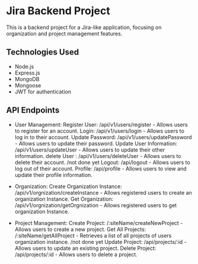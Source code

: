 # Jira Backend Project

This is a backend project for a Jira-like application, focusing on organization and project management features.

## Technologies Used

- Node.js
- Express.js
- MongoDB
- Mongoose
- JWT for authentication

## API Endpoints

- User Management:
Register User: /api/v1/users/register - Allows users to register for an account.
Login: /api/v1/users/login - Allows users to log in to their account.
Update Password: /api/v1/users/updatePassword - Allows users to update their password.
Update User Information: /api/v1/users/updateUser - Allows users to update their other information.
delete User : /api/v1/users/deleteUser - Allows users to delete their account.
/not done yet
Logout: /api/logout - Allows users to log out of their account.
Profile: /api/profile - Allows users to view and update their profile information.

- Organization:
Create Organization Instance: /api/v1/orgnization/createInstance - Allows registered users to create an organization Instance.
Get Organization: /api/v1/orgnization/getOrgnization - Allows registered users to get organization Instance.

- Project Management:
Create Project: /:siteName/createNewProject - Allows users to create a new project.
Get All Projects: /:siteName/getAllProject - Retrieves a list of all projects of users organization instance.
/not done yet
Update Project: /api/projects/:id - Allows users to update an existing project.
Delete Project: /api/projects/:id - Allows users to delete a project.

